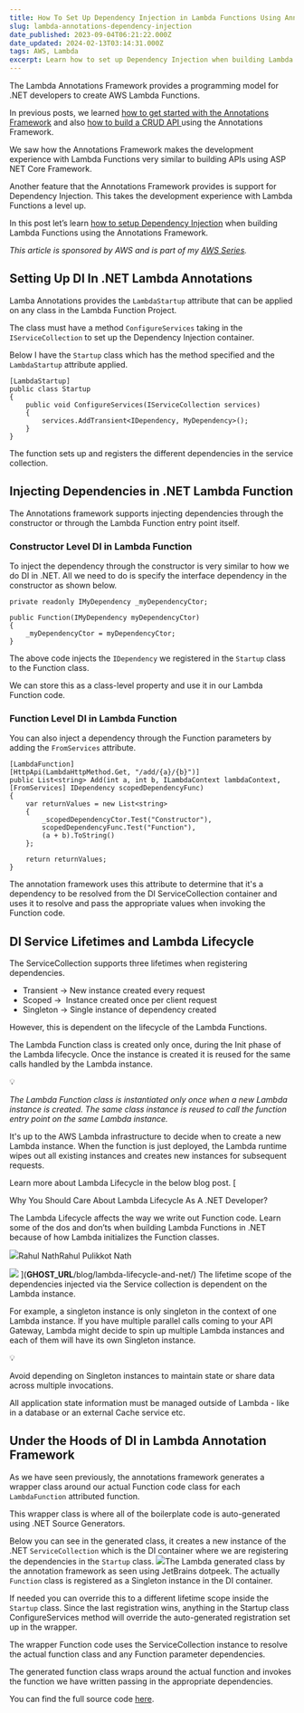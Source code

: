 ```yaml
---
title: How To Set Up Dependency Injection in Lambda Functions Using Annotations Framework
slug: lambda-annotations-dependency-injection
date_published: 2023-09-04T06:21:22.000Z
date_updated: 2024-02-13T03:14:31.000Z
tags: AWS, Lambda
excerpt: Learn how to set up Dependency Injection when building Lambda Functions using the Annotatios framework.
---
```


The Lambda Annotations Framework provides a programming model for .NET developers to create AWS Lambda Functions.

In previous posts, we learned [how to get started with the Annotations Framework](__GHOST_URL__/blog/aws-lambda-annotation-framework/) and also [how to build a CRUD API ](__GHOST_URL__/blog/lambda-annotation-framework-crud-api/)using the Annotations Framework. 

We saw how the Annotations Framework makes the development experience with Lambda Functions very similar to building APIs using ASP NET Core Framework.

Another feature that the Annotations Framework provides is support for Dependency Injection. This takes the development experience with Lambda Functions a level up.

In this post let’s learn [how to setup Dependency Injection](https://github.com/aws/aws-lambda-dotnet/blob/master/Libraries/src/Amazon.Lambda.Annotations/README.md#dependency-injection-integration) when building Lambda Functions using the Annotations Framework.

*This article is sponsored by AWS and is part of my [AWS Series](__GHOST_URL__/tag/aws/).*

## Setting Up DI In .NET Lambda Annotations

Lamba Annotations provides the `LambdaStartup` attribute that can be applied on any class in the Lambda Function Project. 

The class must have a method `ConfigureServices` taking in the `IServiceCollection` to set up the Dependency Injection container.

Below I have the `Startup` class which has the method specified and the `LambdaStartup` attribute applied.

    [LambdaStartup]
    public class Startup
    {
        public void ConfigureServices(IServiceCollection services)
        {
            services.AddTransient<IDependency, MyDependency>();
        }
    }

The function sets up and registers the different dependencies in the service collection.

## Injecting Dependencies in .NET Lambda Function

The Annotations framework supports injecting dependencies through the constructor or through the Lambda Function entry point itself. 

### Constructor Level DI in Lambda Function

To inject the dependency through the constructor is very similar to how we do DI in .NET. All we need to do is specify the interface dependency in the constructor as shown below.

    private readonly IMyDependency _myDependencyCtor;
    
    public Function(IMyDependency myDependencyCtor)
    {
        _myDependencyCtor = myDependencyCtor;
    }
    

The above code injects the `IDependency` we registered in the `Startup` class to the Function class. 

We can store this as a class-level property and use it in our Lambda Function code.

### Function Level DI in Lambda Function

You can also inject a dependency through the Function parameters by adding the `FromServices` attribute.

    [LambdaFunction]
    [HttpApi(LambdaHttpMethod.Get, "/add/{a}/{b}")]
    public List<string> Add(int a, int b, ILambdaContext lambdaContext, [FromServices] IDependency scopedDependencyFunc)
    {
        var returnValues = new List<string>
        {
            _scopedDependencyCtor.Test("Constructor"),
            scopedDependencyFunc.Test("Function"),
            (a + b).ToString()
        };
    
        return returnValues;
    }

The annotation framework uses this attribute to determine that it's a dependency to be resolved from the DI ServiceCollection container and uses it to resolve and pass the appropriate values when invoking the Function code.

## DI Service Lifetimes and Lambda Lifecycle

The ServiceCollection supports three lifetimes when registering dependencies.

- Transient → New instance created every request
- Scoped →  Instance created once per client request
- Singleton → Single instance of dependency created 

However, this is dependent on the lifecycle of the Lambda Functions.

The Lambda Function class is created only once, during the Init phase of the Lambda lifecycle. Once the instance is created it is reused for the same calls handled by the Lambda instance.

💡

*The Lambda Function class is instantiated only once when a new Lambda instance is created. The same class instance is reused to call the function entry point on the same Lambda instance.*

It's up to the AWS Lambda infrastructure to decide when to create a new Lambda instance. When the function is just deployed, the Lambda runtime wipes out all existing instances and creates new instances for subsequent requests.

Learn more about Lambda Lifecycle in the below blog post.
[

Why You Should Care About Lambda Lifecycle As A .NET Developer?

The Lambda Lifecycle affects the way we write out Function code. Learn some of the dos and don’ts when building Lambda Functions in .NET because of how Lambda initializes the Function classes.

![](__GHOST_URL__/content/images/size/w256h256/2022/10/logo-512x512.png)Rahul NathRahul Pulikkot Nath

![](__GHOST_URL__/content/images/2023/02/Lambda-Lifecycle-2.png)
](__GHOST_URL__/blog/lambda-lifecycle-and-net/)
The lifetime scope of the dependencies injected via the Service collection is dependent on the Lambda instance. 

For example, a singleton instance is only singleton in the context of one Lambda instance. If you have multiple parallel calls coming to your API Gateway, Lambda might decide to spin up multiple Lambda instances and each of them will have its own Singleton instance.

💡

Avoid depending on Singleton instances to maintain state or share data across multiple invocations.

All application state information must be managed outside of Lambda - like in a database or an external Cache service etc.

## Under the Hoods of DI in Lambda Annotation Framework

As we have seen previously, the annotations framework generates a wrapper class around our actual Function code class for each `LambdaFunction` attributed function.

This wrapper class is where all of the boilerplate code is auto-generated using .NET Source Generators.

Below you can see in the generated class, it creates a new instance of the .NET `ServiceCollection` which is the DI container where we are registering the dependencies in the `Startup` class.
![](__GHOST_URL__/content/images/2023/08/image-2.png)The Lambda generated class by the annotation framework as seen using JetBrains dotpeek.
The actually `Function` class is registered as a Singleton instance in the DI container.

If needed you can override this to a different lifetime scope inside the `Startup` class. Since the last registration wins, anything in the Startup class ConfigureServices method will override the auto-generated registration set up in the wrapper.

The wrapper Function code uses the ServiceCollection instance to resolve the actual function class and any Function parameter dependencies. 

The generated function class wraps around the actual function and invokes the function we have written passing in the appropriate dependencies.

You can find the full source code [here](https://github.com/rahulpnath/youtube-samples/tree/main/LambdaAnnotationSample/LambdaAnnotationSample.FromScratch).
